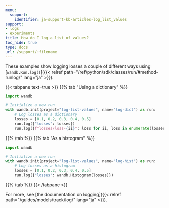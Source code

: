 ```yaml
---
menu:
  support:
    identifier: ja-support-kb-articles-log_list_values
support:
- logs
- experiments
title: How do I log a list of values?
toc_hide: true
type: docs
url: /support/:filename
---
```


These examples show logging losses a couple of different ways using [`wandb.Run.log()`]({{< relref path="/ref/python/sdk/classes/run/#method-runlog/" lang="ja" >}}).

{{< tabpane text=true >}}
{{% tab "Using a dictionary" %}}
```python
import wandb

# Initialize a new run
with wandb.init(project="log-list-values", name="log-dict") as run:
    # Log losses as a dictionary
    losses = [0.1, 0.2, 0.3, 0.4, 0.5]
    run.log({"losses": losses})
    run.log({f"losses/loss-{ii}": loss for ii, loss in enumerate(losses)})
```
{{% /tab %}}
{{% tab "As a histogram" %}}
```python
import wandb

# Initialize a new run
with wandb.init(project="log-list-values", name="log-hist") as run:
    # Log losses as a histogram
    losses = [0.1, 0.2, 0.3, 0.4, 0.5]
    run.log({"losses": wandb.Histogram(losses)})
```
{{% /tab %}}
{{< /tabpane >}}

For more, see [the documentation on logging]({{< relref path="/guides/models/track/log/" lang="ja" >}}).